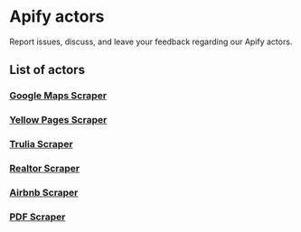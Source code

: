 # Apify actors
Report issues, discuss, and leave your feedback regarding our Apify actors.

## List of actors

### [Google Maps Scraper](https://apify.com/onidivo/google-maps-scraper)
### [Yellow Pages Scraper](https://apify.com/onidivo/yellow-pages-scraper)
### [Trulia Scraper](https://apify.com/onidivo/trulia-scraper)
### [Realtor Scraper](https://apify.com/onidivo/realtor-scraper)
### [Airbnb Scraper](https://apify.com/onidivo/airbnb-scraperr)
### [PDF Scraper](https://apify.com/onidivo/pdf-scraper)
